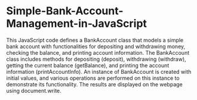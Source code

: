 # Simple-Bank-Account-Management-in-JavaScript
This JavaScript code defines a BankAccount class that models a simple bank account with functionalities for depositing and withdrawing money, checking the balance, and printing account information.
The BankAccount class includes methods for depositing (deposit), withdrawing (withdraw), getting the current balance (getBalance), and printing the account information (printAccountInfo). An instance of BankAccount is created with initial values, and various operations are performed on this instance to demonstrate its functionality. The results are displayed on the webpage using document.write.
